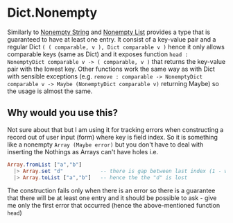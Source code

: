 # Dict.Nonempty 

Similarly to [Nonempty String](https://package.elm-lang.org/packages/MartinSStewart/elm-nonempty-string/latest/) and [Nonempty List](https://package.elm-lang.org/packages/mgold/elm-nonempty-list/latest/) provides
a type that is guaranteed to have at least one entry. 
It consist of a key-value pair and a regular Dict `( ( comparable, v ), Dict comparable v )` hence it only allows comparable keys (same as Dict) and it exposes function `head : NonemptyDict comparable v -> ( comparable, v )` that returns the key-value pair with the lowest key. 
Other functions work the same way as with Dict with sensible exceptions (e.g. `remove : comparable -> NonemptyDict comparable v -> Maybe (NonemptyDict comparable v)` returning Maybe) so the usage is almost the same.

## Why would you use this?

Not sure about that but I am using it for tracking errors when constructing a record out of user input (form) where key is field index. So it is something like a nonempty `Array (Maybe error)` but you don't have to deal with inserting the Nothings as Arrays can't have holes i.e.

```elm
Array.fromList ["a","b"]
  |> Array.set "d"            -- there is gap between last index (1 - where "b" is) and index we are trying to set
  |> Array.toList ["a","b"]   -- hence the the "d" is lost
```

The construction fails only when there is an error so there is a guarantee that there will be at least one entry
and it should be possible to ask - give me only the first error that occurred (hence the above-mentioned function `head`)

